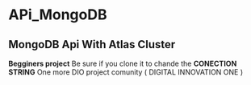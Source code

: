 # APi_MongoDB
## MongoDB Api With  Atlas Cluster
**Begginers project** 
Be sure if you clone it to chande the **CONECTION STRING** 
One more DIO project comunity ( DIGITAL INNOVATION ONE )
